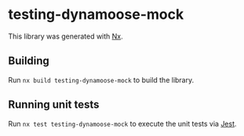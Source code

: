 # testing-dynamoose-mock

This library was generated with [Nx](https://nx.dev).

## Building

Run `nx build testing-dynamoose-mock` to build the library.

## Running unit tests

Run `nx test testing-dynamoose-mock` to execute the unit tests via [Jest](https://jestjs.io).
